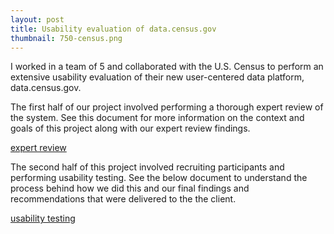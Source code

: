 ```yaml
---
layout: post
title: Usability evaluation of data.census.gov
thumbnail: 750-census.png
---
```


I worked in a team of 5 and collaborated with the U.S. Census to perform an extensive usability evaluation of their new user-centered data platform, data.census.gov.

The first half of our project involved performing a thorough expert review of the system. See this document for more information on the context and goals of this project along with our expert review findings. 

[expert review](https://harishtella.github.io/documents/750-expert-review.pdf)
<br/>

The second half of this project involved recruiting participants and
performing usability testing. See the below document to understand the process
behind how we did this and our final findings and recommendations
that were delivered to the the client. 

[usability testing](https://harishtella.github.io/documents/750-usability-test.pdf)



